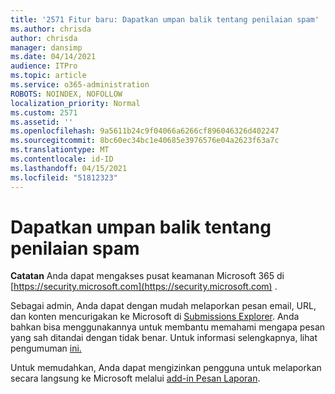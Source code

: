 ```yaml
---
title: '2571 Fitur baru: Dapatkan umpan balik tentang penilaian spam'
ms.author: chrisda
author: chrisda
manager: dansimp
ms.date: 04/14/2021
audience: ITPro
ms.topic: article
ms.service: o365-administration
ROBOTS: NOINDEX, NOFOLLOW
localization_priority: Normal
ms.custom: 2571
ms.assetid: ''
ms.openlocfilehash: 9a5611b24c9f04066a6266cf896046326d402247
ms.sourcegitcommit: 8bc60ec34bc1e40685e3976576e04a2623f63a7c
ms.translationtype: MT
ms.contentlocale: id-ID
ms.lasthandoff: 04/15/2021
ms.locfileid: "51812323"
---
```

# <a name="get-feedback-about-spam-judgments"></a>Dapatkan umpan balik tentang penilaian spam

**Catatan** Anda dapat mengakses pusat keamanan Microsoft 365 di [https://security.microsoft.com](https://security.microsoft.com) .

Sebagai admin, Anda dapat dengan mudah melaporkan pesan email, URL, dan konten mencurigakan ke Microsoft di [Submissions Explorer](https://security.microsoft.com/reportsubmission). Anda bahkan bisa menggunakannya untuk membantu memahami mengapa pesan yang sah ditandai dengan tidak benar. Untuk informasi selengkapnya, lihat pengumuman [ini.](https://techcommunity.microsoft.com/t5/Security-Privacy-and-Compliance/Empower-security-teams-to-easily-report-suspicious-emails-amp/ba-p/752622)

Untuk memudahkan, Anda dapat mengizinkan pengguna untuk melaporkan secara langsung ke Microsoft melalui [add-in Pesan Laporan](https://appsource.microsoft.com/product/office/WA104381180?src=office&tab=Overview).
